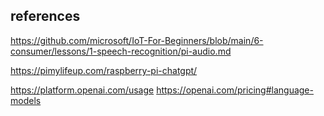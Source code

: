 

## references
https://github.com/microsoft/IoT-For-Beginners/blob/main/6-consumer/lessons/1-speech-recognition/pi-audio.md

https://pimylifeup.com/raspberry-pi-chatgpt/

https://platform.openai.com/usage
https://openai.com/pricing#language-models

